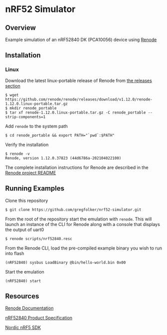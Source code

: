 # nRF52 Simulator

## Overview
Example simulation of an nRF52840 DK (PCA10056) device using [Renode](https://github.com/renode/renode)

## Installation

### Linux

Download the latest linux-portable release of Renode from [the releases section](https://github.com/renode/renode/releases/tag/v1.12.0)

```
$ wget https://github.com/renode/renode/releases/download/v1.12.0/renode-1.12.0.linux-portable.tar.gz
$ mkdir renode_portable
$ tar xf renode-1.12.0.linux-portable.tar.gz -C renode_portable --strip-components=1
```

Add `renode` to the system path

```
$ cd renode_portable && export PATH="`pwd`:$PATH"
```

Verify the installation

```
$ renode -v
Renode, version 1.12.0.37823 (44d6786a-202104022100)
```

The complete installation instructions for Renode are described in the [Renode project README](https://github.com/renode/renode/blob/master/README.rst#installation)

## Running Examples

Clone this repository

```
$ git clone https://github.com/gregfolker/nrf52-simulator.git
```

From the root of the repository start the emulation with `renode`. This will launch an instance of the CLI for Renode along with a
console that displays the output of uart0

```
$ renode scripts/nrf52840.resc
```

From the Renode CLI, load the pre-compiled example binary you wish to run into flash

```
(nRF52840) sysbus LoadBinary @bin/hello-world.bin 0x00
```

Start the emulation

```
(nRF52840) start
```

## Resources

[Renode Documentation](https://renode.readthedocs.io/en/latest/index.html)

[nRF52840 Product Specification](https://infocenter.nordicsemi.com/topic/struct_nrf52/struct/nrf52840.html?cp=4_0)

[Nordic nRF5 SDK](https://www.nordicsemi.com/Products/Development-software/nRF5-SDK/Download#infotabs)
